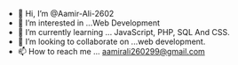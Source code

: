 - 👋 Hi, I’m @Aamir-Ali-2602
- 👀 I’m interested in ...Web Development
- 🌱 I’m currently learning ... JavaScript, PHP, SQL And CSS.
- 💞️ I’m looking to collaborate on ...web development.
- 📫 How to reach me ... aamirali260299@gmail.com


<!---
Aamir-Ali-2602/Aamir-Ali-2602 is a ✨ special ✨ repository because its `README.md` (this file) appears on your GitHub profile.
You can click the Preview link to take a look at your changes.
--->
